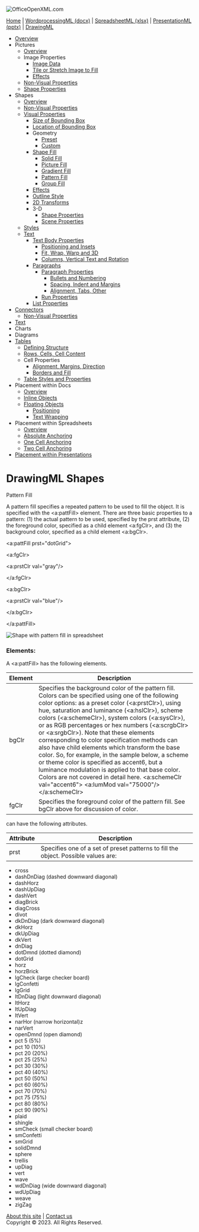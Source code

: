 ![OfficeOpenXML.com](drwImages/drawingMLbanner.png)

[Home](index.md) | [WordprocessingML (docx)](anatomyofOOXML.md) | [SpreadsheetML (xlsx)](anatomyofOOXML-xlsx.md) | [PresentationML (pptx)](anatomyofOOXML-pptx.md) | [DrawingML](drwOverview.md)

- [Overview](drwOverview.md)
- Pictures
  - [Overview](drwPic.md)
  - Image Properties
    - [Image Data](drwPic-ImageData.md)
    - [Tile or Stretch Image to Fill](drwPic-tile.md)
    - [Effects](drwPic-effects.md)
  - [Non-Visual Properties](drwPic-nvPicPr.md)
  - [Shape Properties](drwSp-SpPr.md)
- Shapes
  - [Overview](drwShape.md)
  - [Non-Visual Properties](drwSp-nvSpPr.md)
  - [Visual Properties](drwSp-SpPr.md)
    - [Size of Bounding Box](drwSp-size.md)
    - [Location of Bounding Box](drwSp-location.md)
    - Geometry
      - [Preset](drwSp-prstGeom.md)
      - [Custom](drwSp-custGeom.md)
    - [Shape Fill](drwSp-shapeFill.md)
      - [Solid Fill](drwSp-SolidFill.md)
      - [Picture Fill](drwSp-PictFill.md)
      - [Gradient Fill](drwSp-GradFill.md)
      - [Pattern Fill](drwSp-PattFill.md)
      - [Group Fill](drwSp-grpFill.md)
    - [Effects](drwSp-effects.md)
    - [Outline Style](drwSp-outline.md)
    - [2D Transforms](drwSp-rotate.md)
    - 3-D
      - [Shape Properties](drwSp-3dProps.md)
      - [Scene Properties](drwSp-3dScene.md)
  - [Styles](drwSp-styles.md)
  - [Text](drwSp-text.md)
    - [Text Body Properties](drwSp-text-bodyPr.md)
      - [Positioning and Insets](drwSp-text-bodyPr-inset.md)
      - [Fit, Wrap, Warp and 3D](drwSp-text-bodyPr-fit.md)
      - [Columns, Vertical Text and Rotation](drwSp-text-bodyPr-columns.md)
    - [Paragraphs](drwSp-text-paragraph.md)
      - [Paragraph Properties](drwSp-text-paraProps.md)
        - [Bullets and Numbering](drwSp-text-paraProps-numbering.md)
        - [Spacing, Indent and Margins](drwSp-text-paraProps-margins.md)
        - [Alignment, Tabs, Other](drwSp-text-paraProps-align.md)
      - [Run Properties](drwSp-text-runProps.md)
    - [List Properties](drwSp-text-lstPr.md)
- [Connectors](drwCxnSp.md)
  - [Non-Visual Properties](drwSp-nvCxnSpPr.md)
- [Text](drwSp-textbox.md)
- Charts
- Diagrams
- [Tables](drwTable.md)
  - [Defining Structure](drwTableGrid.md)
  - [Rows, Cells, Cell Content](drwTableRowAndCell.md)
  - Cell Properties
    - [Alignment, Margins, Direction](drwTableCellProperties-alignment.md)
    - [Borders and Fill](drwTableCellProperties-bordersFills.md)
  - [Table Styles and Properties](drwTableStyles.md)
- Placement within Docs
  - [Overview](drwPicInWord.md)
  - [Inline Objects](drwPicInline.md)
  - [Floating Objects](drwPicFloating.md)
    - [Positioning](drwPicFloating-position.md)
    - [Text Wrapping](drwPicFloating-textWrap.md)
- Placement within Spreadsheets
  - [Overview](drwPicInSpread.md)
  - [Absolute Anchoring](drwPicInSpread-absolute.md)
  - [One Cell Anchoring](drwPicInSpread-oneCell.md)
  - [Two Cell Anchoring](drwPicInSpread-twoCell.md)
- [Placement within Presentations](drwPicInPresentation.md)

# DrawingML Shapes

Pattern Fill

A pattern fill specifies a repeated pattern to be used to fill the object. It is specified with the <a:pattFill> element. There are three basic properties to a pattern: (1) the actual pattern to be used, specified by the prst attribute, (2) the foreground color, specified as a child element <a:fgClr>, and (3) the background color, specified as a child element <a:bgClr>.

<a:pattFill prst="dotGrid">

<a:fgClr>

<a:prstClr val="gray"/>

</a:fgClr>

<a:bgClr>

<a:prstClr val="blue"/>

</a:bgClr>

</a:pattFill>

![Shape with pattern fill in spreadsheet](drwImages\drwSp-patternFill.gif)

### Elements:

A <a:pattFill> has the following elements.

| Element | Description                                                                                                                                                                                                                                                                                                                                                                                                                                                                                                                                                                                                                                                                                                                           |
| ------- | ------------------------------------------------------------------------------------------------------------------------------------------------------------------------------------------------------------------------------------------------------------------------------------------------------------------------------------------------------------------------------------------------------------------------------------------------------------------------------------------------------------------------------------------------------------------------------------------------------------------------------------------------------------------------------------------------------------------------------------- |
| bgClr   | Specifies the background color of the pattern fill. Colors can be specified using one of the following color options: as a preset color (<a:prstClr>), using hue, saturation and luminance (<a:hslClr>), scheme colors (<a:schemeClr>), system colors (<a:sysClr>), or as RGB percentages or hex numbers (<a:scrgbClr> or <a:srgbClr>). Note that these elements corresponding to color specification methods can also have child elements which transform the base color. So, for example, in the sample below, a scheme or theme color is specified as accent6, but a luminance modulation is applied to that base color. Colors are not covered in detail here. <a:schemeClr val="accent6"> <a:lumMod val="75000"/> </a:schemeClr> |
| fgClr   | Specifies the foreground color of the pattern fill. See bgClr above for discussion of color.                                                                                                                                                                                                                                                                                                                                                                                                                                                                                                                                                                                                                                          |

<pattFill> can have the following attributes.

| Attribute | Description                                                                        |
| --------- | ---------------------------------------------------------------------------------- |
| prst      | Specifies one of a set of preset patterns to fill the object. Possible values are: |

- cross
- dashDnDiag (dashed downward diagonal)
- dashHorz
- dashUpDiag
- dashVert
- diagBrick
- diagCross
- divot
- dkDnDiag (dark downward diagonal)
- dkHorz
- dkUpDiag
- dkVert
- dnDiag
- dotDmnd (dotted diamond)
- dotGrid
- horz
- horzBrick
- lgCheck (large checker board)
- lgConfetti
- lgGrid
- ltDnDiag (light downward diagonal)
- ltHorz
- ltUpDiag
- ltVert
- narHor (narrow horizontal)z
- narVert
- openDmnd (open diamond)
- pct 5 (5%)
- pct 10 (10%)
- pct 20 (20%)
- pct 25 (25%)
- pct 30 (30%)
- pct 40 (40%)
- pct 50 (50%)
- pct 60 (60%)
- pct 70 (70%)
- pct 75 (75%)
- pct 80 (80%)
- pct 90 (90%)
- plaid
- shingle
- smCheck (small checker board)
- smConfetti
- smGrid
- solidDmnd
- sphere
- trellis
- upDiag
- vert
- wave
- wdDnDiag (wide downward diagonal)
- wdUpDiag
- weave
- zigZag

[About this site](aboutThisSite.md) | [Contact us](contactUs.md)  
Copyright © 2023. All Rights Reserved.
